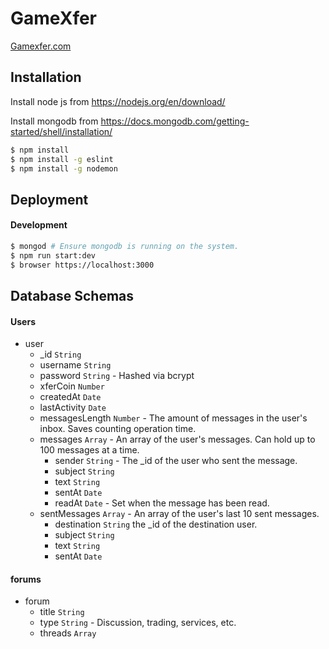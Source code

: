 # GameXfer
[Gamexfer.com](http://gamexfer.com)

## Installation

Install node js from https://nodejs.org/en/download/

Install mongodb from https://docs.mongodb.com/getting-started/shell/installation/

```bash
$ npm install
$ npm install -g eslint
$ npm install -g nodemon
```

## Deployment

#### Development

```bash
$ mongod # Ensure mongodb is running on the system.
$ npm run start:dev
$ browser https://localhost:3000
```

## Database Schemas

#### Users

- user
  - _id `String`
  - username `String`
  - password `String` - Hashed via bcrypt
  - xferCoin `Number`
  - createdAt `Date`
  - lastActivity `Date`
  - messagesLength `Number` - The amount of messages in the user's inbox. Saves counting operation time.
  - messages `Array` - An array of the user's messages. Can hold up to 100 messages at a time.
    - sender `String` - The _id of the user who sent the message.
    - subject `String`
    - text `String`
    - sentAt `Date`
    - readAt `Date` - Set when the message has been read.
  - sentMessages `Array` - An array of the user's last 10 sent messages.
    - destination `String` the _id of the destination user.
    - subject `String`
    - text `String`
    - sentAt `Date`

#### forums

- forum
  - title `String`
  - type `String` - Discussion, trading, services, etc.
  - threads `Array`